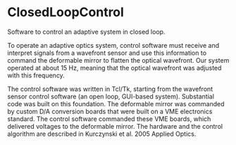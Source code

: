 # ClosedLoopControl

Software to control an adaptive system in closed loop.  

To operate an adaptive optics system, control software must receive and interpret signals from a wavefront sensor and use this information to command the deformable mirror to flatten the optical wavefront.  Our system operated at about 15 Hz, meaning that the optical wavefront was adjusted with this frequency.

The control software was written in Tcl/Tk, starting from the wavefront sensor control software (an open loop, GUI-based system).  Substantial code was built on this foundation.  The deformable mirror was commanded by custom D/A conversion boards that were built on a VME electronics standard.  The control software commanded these VME boards, which delivered voltages to the deformable mirror.  The hardware and the control algorithm are described in Kurczynski et al. 2005 Applied Optics.